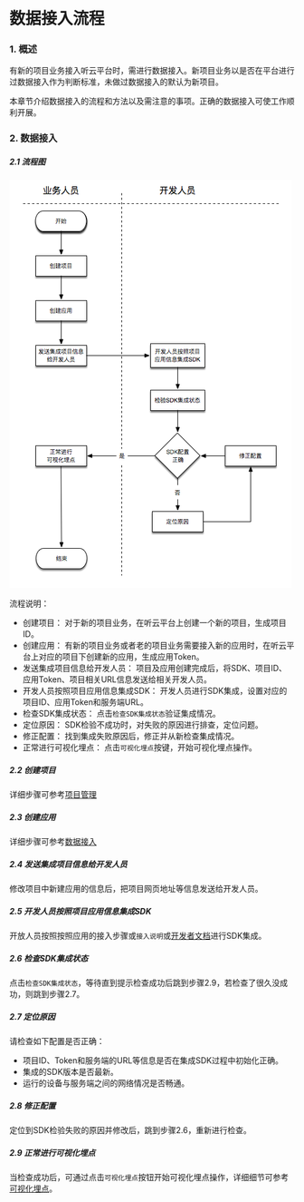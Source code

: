# 数据接入流程

### 1. 概述

有新的项目业务接入听云平台时，需进行数据接入。新项目业务以是否在平台进行过数据接入作为判断标准，未做过数据接入的默认为新项目。

本章节介绍数据接入的流程和方法以及需注意的事项。正确的数据接入可使工作顺利开展。

### 2. 数据接入

##### 2.1 流程图

![](/assets/example/data-access-flow.png)

流程说明：
* 创建项目： 对于新的项目业务，在听云平台上创建一个新的项目，生成项目ID。
* 创建应用： 有新的项目业务或者老的项目业务需要接入新的应用时，在听云平台上对应的项目下创建新的应用，生成应用Token。
* 发送集成项目信息给开发人员： 项目及应用创建完成后，将SDK、项目ID、应用Token、项目相关URL信息发送给相关开发人员。
* 开发人员按照项目应用信息集成SDK： 开发人员进行SDK集成，设置对应的项目ID、应用Token和服务端URL。
* 检查SDK集成状态： 点击`检查SDK集成状态`验证集成情况。
* 定位原因： SDK检验不成功时，对失败的原因进行排查，定位问题。
* 修正配置： 找到集成失败原因后，修正并从新检查集成情况。
* 正常进行可视化埋点： 点击`可视化埋点`按键，开始可视化埋点操作。

##### 2.2 创建项目

详细步骤可参考[项目管理](/manage-data/manage-projects.md)

##### 2.3 创建应用

详细步骤可参考[数据接入](/manage-data/data-access/README.md)

##### 2.4 发送集成项目信息给开发人员

修改项目中新建应用的信息后，把项目网页地址等信息发送给开发人员。

##### 2.5 开发人员按照项目应用信息集成SDK

开放人员按照按照应用的接入步骤或`接入说明`或[开发者文档](developer/README.md)进行SDK集成。

##### 2.6 检查SDK集成状态

点击`检查SDK集成状态`，等待直到提示检查成功后跳到步骤2.9，若检查了很久没成功，则跳到步骤2.7。

##### 2.7 定位原因

请检查如下配置是否正确：

* 项目ID、Token和服务端的URL等信息是否在集成SDK过程中初始化正确。
* 集成的SDK版本是否最新。
* 运行的设备与服务端之间的网络情况是否畅通。

##### 2.8 修正配置

定位到SDK检验失败的原因并修改后，跳到步骤2.6，重新进行检查。

##### 2.9 正常进行可视化埋点

当检查成功后，可通过点击`可视化埋点`按钮开始可视化埋点操作，详细细节可参考[可视化埋点](/manage-data/data-access/visual-track/README.md)。


